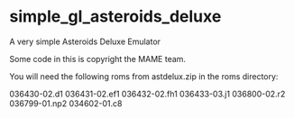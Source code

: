 # simple_gl_asteroids_deluxe
A very simple Asteroids Deluxe Emulator

Some code in this is copyright the MAME team. 

You will need the following roms from astdelux.zip in the roms directory:

036430-02.d1
036431-02.ef1
036432-02.fh1
036433-03.j1
036800-02.r2
036799-01.np2
034602-01.c8
